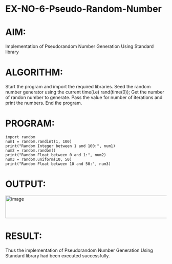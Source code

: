 # EX-NO-6-Pseudo-Random-Number

# AIM: 
Implementation of Pseudorandom Number Generation Using Standard library

# ALGORITHM:
Start the program and import the required libraries.
Seed the random number generator using the current time(i.e) rand(time(0));
Get the number of randon number to generate.
Pass the value for number of iterations and print the numbers.
End the program.

# PROGRAM:
```
import random
num1 = random.randint(1, 100)
print("Random Integer between 1 and 100:", num1)
num2 = random.random()
print("Random Float between 0 and 1:", num2)
num3 = random.uniform(10, 50)
print("Random Float between 10 and 50:", num3)
```

# OUTPUT:
<img width="517" height="71" alt="image" src="https://github.com/user-attachments/assets/825f7b47-c806-4a31-b76f-4bc084892c0d" />

# RESULT:
Thus the implementation of Pseudorandom Number Generation Using Standard library had been executed successfully.

